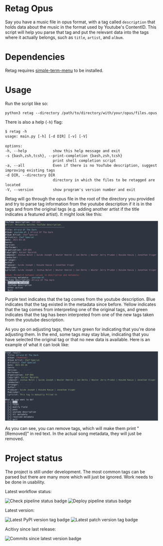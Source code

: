# Retag Opus

Say you have a music file in opus format, with a tag called
`description` that holds data about the music in the format used by
Youtube's ContentID. This script will help you parse that tag and put
the relevant data into the tags where it actually belongs, such as
`title`, `artist`, and `album`.

# Dependencies

Retag requires
[simple-term-menu](https://github.com/IngoMeyer441/simple-term-menu) to
be installed.

# Usage

Run the script like so:

```
python3 retag --directory /path/to/directory/with/your/opus/files.opus
```

There is also a help (`-h`) flag:

```
$ retag -h
usage: main.py [-h] [-d DIR] [-v] [-V]

options:
-h, --help            show this help message and exit
-s {bash,zsh,tcsh}, --print-completion {bash,zsh,tcsh}
                      print shell completion script
-a, --all             Even if there is no YouTube description, suggest improving existing tags
-d DIR, --directory DIR
                      directory in which the files to be retagged are located
-V, --version         show program's version number and exit
```

Retag will go through the opus file in the root of the directory you
provided and try to parse tag information from the youtube description
if it is in the tags and from the original tags (e.g. adding another
artist if the title indicates a featured artist). It might look like
this:

![retag terminal example](screenshot_1.png)

Purple text indicates that the tag comes from the youtube description.
Blue indicates that the tag existed in the metadata since before. Yellow
indicates that the tag comes from interpreting one of the original tags,
and green indicates that the tag has been interpreted from one of the
new tags taken from the youtube description.

As you go on adjusting tags, they turn green for indicating that you're
done adjusting them. In the end, some tags may stay blue, indicating
that you have selected the original tag or that no new data is
available. Here is an example of what it can look like:

![retag final view example](screenshot_2.png)

As you can see, you can remove tags, which will make them print
"[Removed]" in red text. In the actual song metadata, they will just be
removed.

# Project status

The project is still under development. The most common tags can be
parsed but there are many more which will just be ignored. Work needs to
be done in usability.

Latest workflow status:

![Check pipeline status badge](https://github.com/gevhaz/Retag-Opus/actions/workflows/check.yml/badge.svg)
![Deploy pipeline status badge](https://github.com/gevhaz/Retag-Opus/actions/workflows/deploy.yml/badge.svg)

Latest version:

![Latest PyPI version tag badge](https://img.shields.io/pypi/v/retag-opus)
![Latest patch version tag badge](https://img.shields.io/github/v/tag/gevhaz/retag-opus)

Acitivy since last release:

![Commits since latest version badge](https://img.shields.io/github/commits-since/gevhaz/retag-opus/latest)
